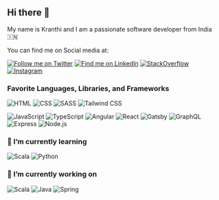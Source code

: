 ## Hi there 👋

My name is Kranthi and I am a passionate software developer from India 🇮🇳

You can find me on Social media at:

<a href="https://twitter.com/krantlak" target="_blank">![Follow me on Twitter](https://img.shields.io/badge/twitter-%234aa1eb.svg?label=Follow%20Me&logo=twitter&logoColor=%234aa1eb&style=for-the-badge)</a> <a href="https://www.linkedin.com/in/kranthilakum" target="_blank">![Find me on LinkedIn](https://img.shields.io/badge/linkedin-%230077B5.svg?&style=for-the-badge&logo=linkedin&logoColor=white)</a> <a href="https://stackoverflow.com/users/1509209/kranthilakum" target="_blank">![StackOverflow](https://img.shields.io/badge/stack%20overflow-FE7A16?logo=stack-overflow&logoColor=white&style=for-the-badge)</a> <a href="https://www.instagram.com/krantlak/?hl=en" target="_blank">![Instagram](https://img.shields.io/badge/instagram-E4405F?logo=instagram&logoColor=white&style=for-the-badge)</a>

### Favorite Languages, Libraries, and Frameworks

![HTML](https://img.shields.io/badge/html5-%23CC342D.svg?&style=for-the-badge&logo=html5&logoColor=white) ![CSS](https://img.shields.io/badge/css3-%231572B6.svg?&style=for-the-badge&logo=css3&logoColor=white) ![SASS](https://img.shields.io/badge/sass%20-%23CC6699.svg?&style=for-the-badge&logo=sass&logoColor=white) ![Tailwind CSS](https://img.shields.io/badge/tailwindcss%20-%2338B2AC.svg?&style=for-the-badge&logo=tailwind-css&logoColor=white)

![JavaScript](https://img.shields.io/badge/javascript-%23F7DF1E.svg?&style=for-the-badge&logo=javascript&logoColor=black) ![TypeScript](https://img.shields.io/badge/typescript-%233178C6.svg?&style=for-the-badge&logo=typescript&logoColor=white) ![Angular](https://img.shields.io/badge/angular%20-%23DD0031.svg?&style=for-the-badge&logo=angular&logoColor=white) ![React](https://img.shields.io/badge/react%20-%2320232a.svg?&style=for-the-badge&logo=react&logoColor=%2361DAFB) ![Gatsby](https://img.shields.io/badge/gatsby%20-663399.svg?&style=for-the-badge&logo=gatsby&logoColor=white) ![GraphQL](https://img.shields.io/badge/graphql%20-%23E10098.svg?&style=for-the-badge&logo=graphql&logoColor=white) ![Express](https://img.shields.io/badge/express.js%20-%23404d59.svg?&style=for-the-badge) ![Node.js](https://img.shields.io/badge/node.js%20-%23339933.svg?&style=for-the-badge&logo=node.js&logoColor=white)

### 🌱 I’m currently learning

![Scala](https://img.shields.io/badge/scala-%2300ADD8.svg?&style=for-the-badge&logo=scala&logoColor=white&color=red) ![Python](https://img.shields.io/badge/python-%233776AB.svg?&style=for-the-badge&logo=python&logoColor=white)

### 🔭 I’m currently working on
![Scala](https://img.shields.io/badge/scala-%2300ADD8.svg?&style=for-the-badge&logo=scala&logoColor=white&color=red) ![Java](https://img.shields.io/badge/java-%2300ADD8.svg?&style=for-the-badge&logo=java&logoColor=white&color=orange) ![Spring](https://img.shields.io/badge/spring-%2300ADD8.svg?&style=for-the-badge&logo=spring&logoColor=white&color=green)

<!--
https://github.com/Ileriayo/markdown-badges
-->
